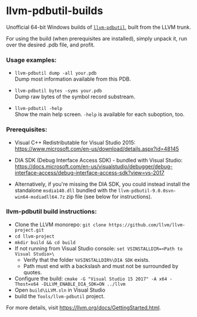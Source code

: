 # llvm-pdbutil-builds

Unofficial 64-bit Windows builds of [`llvm-pdbutil`](https://llvm.org/docs/CommandGuide/llvm-pdbutil.html), built from the LLVM trunk.

For using the build (when prerequisites are installed), simply unpack it, run over the desired .pdb file, and profit.  

<h3>Usage examples:</h3>

-  `llvm-pdbutil dump -all your.pdb`  
   Dump most information available from this PDB.

-  `llvm-pdbutil bytes -syms your.pdb`  
   Dump raw bytes of the symbol record substream.

- `llvm-pdbutil -help`  
   Show the main help screen. `-help` is available for each suboption, too.

<h3>Prerequisites:</h3>

- Visual C++ Redistributable for Visual Studio 2015:  
  https://www.microsoft.com/en-us/download/details.aspx?id=48145

- DIA SDK (Debug Interface Access SDK) - bundled with Visual Studio:  
  https://docs.microsoft.com/en-us/visualstudio/debugger/debug-interface-access/debug-interface-access-sdk?view=vs-2017

- Alternatively, if you're missing the DIA SDK, you could instead install the standalone `msdia140.dll` bundled with the `llvm-pdbutil-9.0.0svn-win64-msdiadll64.7z` zip file (see below for instructions).

<h3>llvm-pdbutil build instructions:</h3>

- Clone the LLVM monorepo: `git clone https://github.com/llvm/llvm-project.git`
- `cd llvm-project`
- `mkdir build && cd build`
- If not running from Visual Studio console: `set VSINSTALLDIR=<Path to Visual Studio>\`
   - Verify that the folder `%VSINSTALLDIR%\DIA SDK` exists.
   - Path must end with a backslash and must not be surrounded by quotes.
- Configure the build:
  `cmake -G "Visual Studio 15 2017" -A x64 -Thost=x64 -DLLVM_ENABLE_DIA_SDK=ON ../llvm`
- Open `build\LLVM.sln` in Visual Studio
- build the `Tools/llvm-pdbutil` project.

For more details, visit https://llvm.org/docs/GettingStarted.html.
